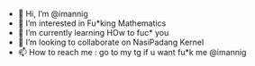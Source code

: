 - 👋 Hi, I’m @imannig
- 👀 I’m interested in Fu*king Mathematics
- 🌱 I’m currently learning HOw to fuc* you
- 💞️ I’m looking to collaborate on NasiPadang Kernel
- 📫 How to reach me : go to my tg if u want fu*k me @imannig

<!---
imannig/imannig is a ✨ special ✨ repository because its `README.md` (this file) appears on your GitHub profile.
You can click the Preview link to take a look at your changes.
--->
